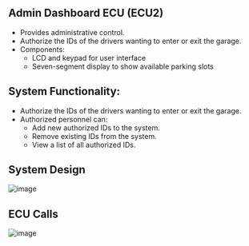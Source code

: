 
## Admin Dashboard ECU (ECU2)

* Provides administrative control.
* Authorize the IDs of the drivers wanting to enter or exit the garage.
* Components:
	* LCD and keypad for user interface
	* Seven-segment display to show available parking slots
## **System Functionality:**
 * Authorize the IDs of the drivers wanting to enter or exit the garage.
 * Authorized personnel can:
   	* Add new authorized IDs to the system.
	* Remove existing IDs from the system.
	* View a list of all authorized IDs.
          
## System Design
![image](https://github.com/eidHossam/Private_Vehicle_Parking/assets/106603484/a93d0f53-9f91-4301-8824-458d6cb28733)

## ECU Calls
![image](https://github.com/eidHossam/Private_Vehicle_Parking/assets/106603484/08f127dc-88ad-4dbd-af92-bf77334d7d3f)
